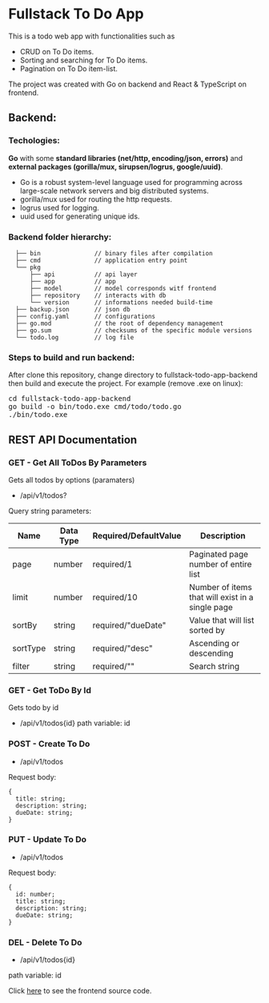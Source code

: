 # Fullstack To Do App

This is a todo web app with functionalities such as
-	CRUD on To Do items.
-	Sorting and searching for To Do items. 
-	Pagination on To Do item-list.

The project was created with Go on backend and React & TypeScript on frontend.

## Backend:
### Techologies:
**Go** with some **standard libraries (net/http, encoding/json, errors)** and **external packages (gorilla/mux, sirupsen/logrus, google/uuid)**.
 
-	Go is a robust system-level language used for programming across large-scale network servers and big distributed systems. 
-	gorilla/mux used for routing the http requests.
-	logrus used for logging.
-	uuid used for generating unique ids.

### Backend folder hierarchy:
    
      ├── bin               // binary files after compilation
      ├── cmd               // application entry point
      └── pkg               
          ├── api           // api layer
          ├── app           // app
          ├── model         // model corresponds witf frontend
          ├── repository    // interacts with db
          └── version       // informations needed build-time 
      ├── backup.json       // json db
      ├── config.yaml       // configurations
      ├── go.mod            // the root of dependency management
      ├── go.sum            // checksums of the specific module versions
      └── todo.log          // log file
  
### Steps to build and run backend:

After clone this repository, change directory to fullstack-todo-app-backend then build and execute the project.
For example (remove .exe on linux):
<pre>
cd fullstack-todo-app-backend
go build -o bin/todo.exe cmd/todo/todo.go
./bin/todo.exe
</pre>

## REST API Documentation

### GET - Get All ToDos By Parameters

Gets all todos by options (paramaters)  
- /api/v1/todos?

Query string parameters:  

| Name  | Data Type | Required/DefaultValue  | Description |
| ------------- | ------------- | ------------- | ------------- |
| page | number | required/1 | Paginated page number of entire list |
| limit | number | required/10 | Number of items that will exist in a single page |
| sortBy | string | required/"dueDate" | Value that will list sorted by |
| sortType | string | required/"desc" | Ascending or descending |
| filter | string | required/"" | Search string |

### GET - Get ToDo By Id

Gets todo by id  
- /api/v1/todos{id}
path variable: id  

### POST - Create To Do

- /api/v1/todos

Request body:  

```
{
  title: string;
  description: string;
  dueDate: string;
}
```

### PUT - Update To Do

- /api/v1/todos

Request body:  

```
{
  id: number;
  title: string;
  description: string;
  dueDate: string;
}
```

### DEL - Delete To Do

- /api/v1/todos{id}

path variable: id

Click [here](https://github.com/yelimot/fullstack-todo-app-frontend) to see the frontend source code.
